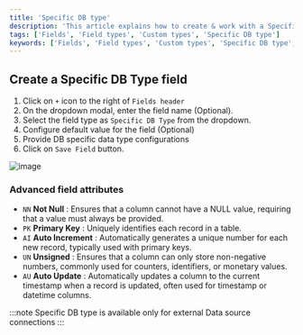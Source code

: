 ```yaml
---
title: 'Specific DB type'
description: 'This article explains how to create & work with a Specific DB Type field.'
tags: ['Fields', 'Field types', 'Custom types', 'Specific DB type']
keywords: ['Fields', 'Field types', 'Custom types', 'Specific DB type', 'Create specific db type field']
---
```



## Create a Specific DB Type field
1. Click on `+` icon to the right of `Fields header`
2. On the dropdown modal, enter the field name (Optional).
3. Select the field type as `Specific DB Type` from the dropdown.
4. Configure default value for the field (Optional)
5. Provide DB specific data type configurations
6. Click on `Save Field` button.

![image](/img/v2/fields/types/specific-db-type.png)

### Advanced field attributes

- `NN` **Not Null** : Ensures that a column cannot have a NULL value, requiring that a value must always be provided.
- `PK` **Primary Key** : Uniquely identifies each record in a table.
- `AI` **Auto Increment** : Automatically generates a unique number for each new record, typically used with primary keys.
- `UN` **Unsigned** : Ensures that a column can only store non-negative numbers, commonly used for counters, identifiers, or monetary values.
- `AU` **Auto Update** : Automatically updates a column to the current timestamp when a record is updated, often used for timestamp or datetime columns.

:::note
Specific DB type is available only for external Data source connections
:::
